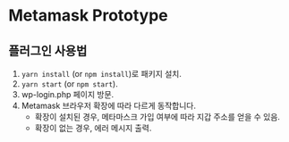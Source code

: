 # Metamask Prototype

## 플러그인 사용법

1. `yarn install` (or `npm install`)로 패키지 설치.
2. `yarn start` (or `npm start`).
3. wp-login.php 페이지 방문.
4. Metamask 브라우저 확장에 따라 다르게 동작합니다.
   * 확장이 설치된 경우, 메타마스크 가입 여부에 따라 지갑 주소를 얻을 수 있음.
   * 확장이 없는 경우, 에러 메시지 출력.

